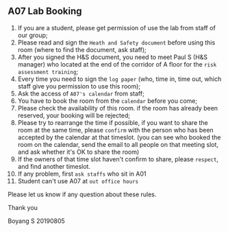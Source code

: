 ## A07 Lab Booking

1. If you are a student, please get permission of use the lab from staff of our group;
2. Please read and sign the `Heath and Safety document` before using this room (where to find the document, ask staff);
3. After you signed the H&S document, you need to meet Paul S (H&S manager) who located at the end of the corridor of A floor for the `risk assessment training`;
4. Every time you need to sign the `log paper` (who, time in, time out, which staff give you permission to use this room);
5. Ask the access of `A07's calendar` from staff;
6. You have to book the room from the `calendar` before you come;
7. Please check the availability of this room. if the room has already been reserved, your booking will be rejected;
8. Please try to rearrange the time if possible, if you want to share the room at the same time, please `confirm` with the person who has been accepted by the calendar at that timeslot.  (you can see who booked the room on the calendar, send the email to all people on that meeting slot, and ask whether it's OK to share the room)
9. If the owners of that time slot haven't confirm to share, please `respect`, and find another timeslot.
10. If any problem, first `ask staffs` who sit in A01
11. Student can't use A07 at `out office hours`

Please let us know if any question about these rules.

Thank you

Boyang S
20190805
